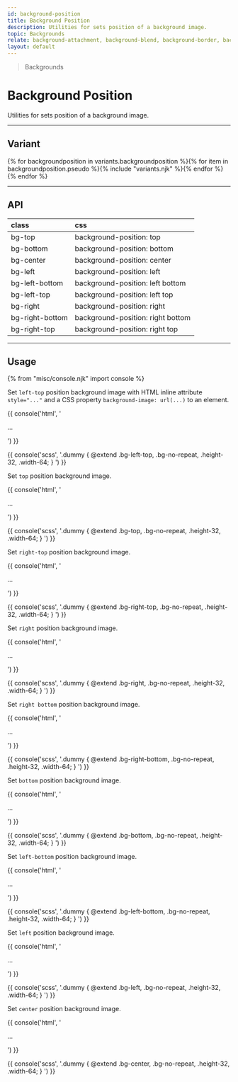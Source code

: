```yaml
---
id: background-position
title: Background Position
description: Utilities for sets position of a background image.
topic: Backgrounds
relate: background-attachment, background-blend, background-border, background-color, background-gradient, background-opacity, background-repeat, background-size
layout: default
---
```


> Backgrounds

# Background Position

Utilities for sets position of a background image.

---

## Variant

<div class="flex flex-gap-2 flex-wrap justify-start items-center">{% for backgroundposition in variants.backgroundposition %}{% for item in backgroundposition.pseudo %}{% include "variants.njk" %}{% endfor %}{% endfor %}</div>

---

## API

| <span class="padding-x-3 padding-y-1 text-white bg-shade-granite-5 font-semibold curve-border-md">class</span> | <span class="padding-x-3 padding-y-1 text-white bg-shade-granite-5 font-semibold curve-border-md">css</span> |
|:--|:--|
| bg-top | background-position: top |
| bg-bottom | background-position: bottom |
| bg-center | background-position: center |
| bg-left | background-position: left |
| bg-left-bottom | background-position: left bottom |
| bg-left-top | background-position: left top |
| bg-right | background-position: right |
| bg-right-bottom | background-position: right bottom |
| bg-right-top | background-position: right top |

---

## Usage

{% from "misc/console.njk" import console %}

Set `left-top` position background image with HTML inline attribute `style="..."` and a CSS property `background-image: url(...)` to an element.

<div class="margin-y-2 margin-x-auto width-64 bg-tint-lava-5 border-2 border-dashed border-tint-lava-1">
  <div
    class="height-32 width-64 bg-left-top bg-no-repeat"
    style="background-image:url(https://picsum.photos/90?=1)">
  </div>
</div>

{{ console('html',
'<div class="bg-left-top ... bg-no-repeat ... height-32 width-64" style="background-image:url(...)">
    ...
  </div>
') }}

{{ console('scss',
'.dummy {
    @extend
      .bg-left-top,
      .bg-no-repeat,
      .height-32,
      .width-64;
}
') }}

Set `top` position background image.

<div class="margin-y-2 margin-x-auto width-64 bg-tint-lava-5 border-2 border-dashed border-tint-lava-1">
  <div
    class="height-32 width-64 bg-top bg-no-repeat"
    style="background-image:url(https://picsum.photos/90?=1)">
  </div>
</div>

{{ console('html',
'<div class="bg-top ... bg-no-repeat ... height-32 width-64" style="background-image:url(...)">
    ...
  </div>
') }}

{{ console('scss',
'.dummy {
    @extend
      .bg-top,
      .bg-no-repeat,
      .height-32,
      .width-64;
}
') }}

Set `right-top` position background image.

<div class="margin-y-2 margin-x-auto width-64 bg-tint-lava-5 border-2 border-dashed border-tint-lava-1">
  <div
    class="height-32 width-64 bg-right-top bg-no-repeat"
    style="background-image:url(https://picsum.photos/90?=1)">
  </div>
</div>

{{ console('html',
'<div class="bg-right-top ... bg-no-repeat ... height-32 width-64" style="background-image:url(...)">
    ...
  </div>
') }}

{{ console('scss',
'.dummy {
    @extend
      .bg-right-top,
      .bg-no-repeat,
      .height-32,
      .width-64;
}
') }}

Set `right` position background image.

<div class="margin-y-2 margin-x-auto width-64 bg-tint-lava-5 border-2 border-dashed border-tint-lava-1">
  <div
    class="height-32 width-64 bg-right bg-no-repeat"
    style="background-image:url(https://picsum.photos/90?=1)">
  </div>
</div>

{{ console('html',
'<div class="bg-right ... bg-no-repeat ... height-32 width-64" style="background-image:url(...)">
    ...
  </div>
') }}

{{ console('scss',
'.dummy {
    @extend
      .bg-right,
      .bg-no-repeat,
      .height-32,
      .width-64;
}
') }}

Set `right bottom` position background image.

<div class="margin-y-2 margin-x-auto width-64 bg-tint-lava-5 border-2 border-dashed border-tint-lava-1">
  <div
    class="height-32 width-64 bg-right-bottom bg-no-repeat"
    style="background-image:url(https://picsum.photos/90?=1)">
  </div>
</div>

{{ console('html',
'<div class="bg-right-bottom ... bg-no-repeat ... height-32 width-64" style="background-image:url(...)">
    ...
  </div>
') }}

{{ console('scss',
'.dummy {
    @extend
      .bg-right-bottom,
      .bg-no-repeat,
      .height-32,
      .width-64;
}
') }}

Set `bottom` position background image.

<div class="margin-y-2 margin-x-auto width-64 bg-tint-lava-5 border-2 border-dashed border-tint-lava-1">
  <div
    class="height-32 width-64 bg-bottom bg-no-repeat"
    style="background-image:url(https://picsum.photos/90?=1)">
  </div>
</div>

{{ console('html',
'<div class="bg-bottom ... bg-no-repeat ... height-32 width-64" style="background-image:url(...)">
    ...
  </div>
') }}

{{ console('scss',
'.dummy {
    @extend
      .bg-bottom,
      .bg-no-repeat,
      .height-32,
      .width-64;
}
') }}

Set `left-bottom` position background image.

<div class="margin-y-2 margin-x-auto width-64 bg-tint-lava-5 border-2 border-dashed border-tint-lava-1">
  <div
    class="height-32 width-64 bg-left-bottom bg-no-repeat"
    style="background-image:url(https://picsum.photos/90?=1)">
  </div>
</div>

{{ console('html',
'<div class="bg-left-bottom ... bg-no-repeat ... height-32 width-64" style="background-image:url(...)">
    ...
  </div>
') }}

{{ console('scss',
'.dummy {
    @extend
      .bg-left-bottom,
      .bg-no-repeat,
      .height-32,
      .width-64;
}
') }}

Set `left` position background image.

<div class="margin-y-2 margin-x-auto width-64 bg-tint-lava-5 border-2 border-dashed border-tint-lava-1">
  <div
    class="height-32 width-64 bg-left bg-no-repeat"
    style="background-image:url(https://picsum.photos/90?=1)">
  </div>
</div>

{{ console('html',
'<div class="bg-left ... bg-no-repeat ... height-32 width-64" style="background-image:url(...)">
    ...
  </div>
') }}

{{ console('scss',
'.dummy {
    @extend
      .bg-left,
      .bg-no-repeat,
      .height-32,
      .width-64;
}
') }}

Set `center` position background image.

<div class="margin-y-2 margin-x-auto width-64 bg-tint-lava-5 border-2 border-dashed border-tint-lava-1">
  <div
    class="height-32 width-64 bg-center bg-no-repeat"
    style="background-image:url(https://picsum.photos/90?=1)">
  </div>
</div>

{{ console('html',
'<div class="bg-center ... bg-no-repeat ... height-32 width-64" style="background-image:url(...)">
    ...
  </div>
') }}

{{ console('scss',
'.dummy {
    @extend
      .bg-center,
      .bg-no-repeat,
      .height-32,
      .width-64;
}
') }}


